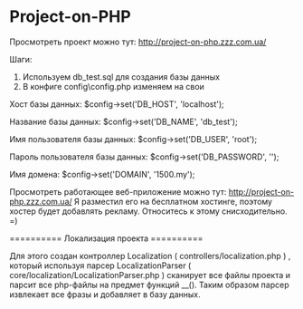 # Project-on-PHP

Просмотреть проект можно тут: http://project-on-php.zzz.com.ua/

Шаги:
1. Используем db_test.sql для создания базы данных
2. В конфиге config\config.php изменяем на свои

Хост базы данных:
$config->set('DB_HOST', 'localhost');

Название базы данных:
$config->set('DB_NAME', 'db_test');

Имя пользователя базы данных:
$config->set('DB_USER', 'root');

Пароль пользователя базы данных:
$config->set('DB_PASSWORD', '');

Имя домена:
$config->set('DOMAIN', '1500.my');


Просмотреть работающее веб-приложение можно тут: http://project-on-php.zzz.com.ua/
Я разместил его на бесплатном хостинге, поэтому хостер будет добавлять рекламу. Относитесь к этому снисходительно. =)

========== Локализация проекта ==========

Для этого создан контроллер Localization ( controllers/localization.php ) , который используя парсер LocalizationParser ( core/localization/LocalizationParser.php ) сканирует все файлы проекта и парсит все php-файлы на предмет функций __().
Таким образом парсер извлекает все фразы и добавляет в базу данных.
